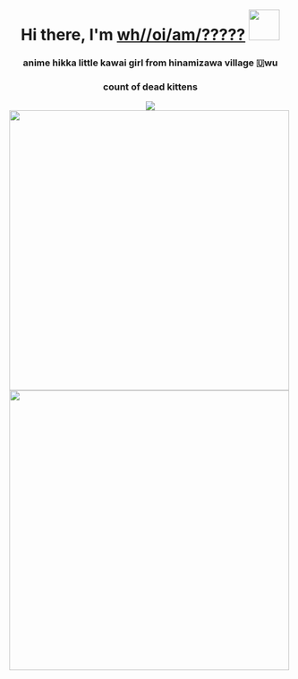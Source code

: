 <h1 align="center">Hi there, I'm <a href="https://vk.com/immortalpainhihihihi" target="_blank">wh//oi/am/?????</a> 
<img src="https://i.kym-cdn.com/photos/images/facebook/001/618/911/0c4.jpg_large" height="55"/></h1>
<h3 align="center">anime hikka little kawai girl from hinamizawa village 🇺wu</h3>
<div>
  <div align="center">
    <h3>count of dead kittens</h3>
    <img src="https://profile-counter.glitch.me/DRainEm0/count.svg"/>
  </div>
</div>
  <img align="center" height="500" src="https://www.gifcen.com/wp-content/uploads/2022/05/shadow-the-hedgehog-gif-7.gif"/>
  <img align="center" height="500" src="https://www.gifcen.com/wp-content/uploads/2023/04/happy-tuesday-gif-8.gif"/>

